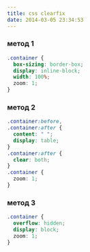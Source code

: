 ```yaml
---
title: css clearfix
date: 2014-03-05 23:34:53
---
```


### метод 1

```css
.container {
  box-sizing: border-box;
  display: inline-block;
  width: 100%;
  zoom: 1;
}
```

### метод 2

```css
.container:before,
.container:after {
  content: " ";
  display: table;
}
.container:after {
  clear: both;
}
.container {
  zoom: 1;
}
```

### метод 3

```css
.container {
  overflow: hidden;
  display: block;
  zoom: 1;
}
```

